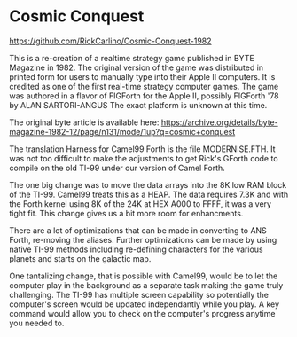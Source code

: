# Cosmic Conquest

https://github.com/RickCarlino/Cosmic-Conquest-1982

This is a re-creation of a realtime strategy game published in BYTE Magazine in
1982. The original version of the game was distributed in printed form for
users to manually type into their Apple II computers. It is credited as one of
the first real-time strategy computer games. The game was authored in a flavor
of FIGForth for the Apple II, possibly FIGForth '78 by ALAN SARTORI-ANGUS
The exact platform is unknown at this time.

The original byte article is available here:
https://archive.org/details/byte-magazine-1982-12/page/n131/mode/1up?q=cosmic+conquest

The translation Harness for Camel99 Forth is the file MODERNISE.FTH. It was not
too difficult to make the adjustments to get Rick's GForth code to compile on
the old TI-99 under our version of Camel Forth.

The one big change was to move the data arrays into the 8K low RAM block of the
TI-99. Camel99 treats this as a HEAP. The data requires 7.3K and with the Forth
kernel using 8K of the 24K at HEX A000 to FFFF, it was a very tight fit.  This
change gives us a bit more room for enhancments.

There are a lot of optimizations that can be made in converting to ANS Forth,
re-moving the aliases. Further optimizations can be made by using native TI-99
methods including re-defining characters for the various planets and starts on
the galactic map.

One tantalizing change, that is possible with Camel99, would be to let the
computer play in the background as a separate task making the game truly
challenging. The TI-99 has multiple screen capability so potentially the
computer's screen would be updated independantly while you play. A key command
would allow you to check on the computer's progress anytime you needed to.
